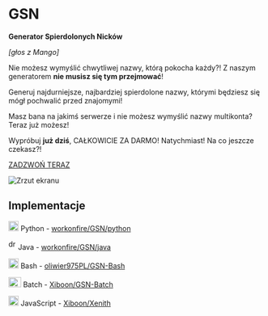 # GSN
**Generator Spierdolonych Nicków**

*[głos z Mango]*

Nie możesz wymyślić chwytliwej nazwy, którą pokocha każdy?!
Z naszym generatorem **nie musisz się tym przejmować**!

Generuj najdurniejsze, najbardziej spierdolone nazwy, którymi będziesz się mógł pochwalić przed znajomymi!

Masz bana na jakimś serwerze i nie możesz wymyślić nazwy multikonta?
Teraz już możesz!

Wypróbuj **już dziś**, CAŁKOWICIE ZA DARMO! Natychmiast! Na co jeszcze czekasz?!

[ZADZWOŃ TERAZ](https://ujeb.se/wziumownica)

![Zrzut ekranu](https://i.imgur.com/NGdWUBF.png)

## Implementacje
[<img src="https://i.imgur.com/Z4gZ4gl.png" alt="drawing" width="20" height="20" />](https://i.imgur.com/Z4gZ4gl.png) Python - [workonfire/GSN/python](https://github.com/workonfire/GSN/tree/master/python)

[<img src="https://i.imgur.com/f0aaknU.png" alt="drawing" width="15" height="20" />](https://i.imgur.com/f0aaknU.png) Java - [workonfire/GSN/java](https://github.com/workonfire/GSN/tree/master/java)

[<img src="https://i.imgur.com/ISOIPos.png" alt="drawing" width="20" height="20" />](https://i.imgur.com/ISOIPos.png) Bash - [oliwier975PL/GSN-Bash](https://github.com/oliwier975PL/GSN-Bash)

[<img src="https://i.imgur.com/uv4V4fj.png" alt="drawing" width="25" height="20" />](https://i.imgur.com/uv4V4fj.png) Batch - [Xiboon/GSN-Batch](https://github.com/Xiboon/GSN-Batch)

[<img src="https://i.imgur.com/D7s80su.png" alt="drawing" width="20" height="20" />](https://i.imgur.com/D7s80su.png) JavaScript - [Xiboon/Xenith](https://github.com/Xiboon/Xenith/blob/master/commands/gsn.js)
